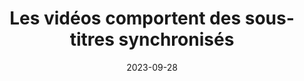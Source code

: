 ---
N: '117'
Rubrique: Images et médias
title: Les vidéos comportent des sous-titres synchronisés
detail: Les vidéos comportent des sous-titres synchronisés
categories: [" Images et médias"]
agrege: O4117-E028
opquast: '4117'
indiceebook: '28'
description: "Règle n° 028"
weight:  028
actif: '1'
layout: rules
date: 2023-09-28
tags: ["", ""]
objectif: ["", ""]
Meo: ""
Controle: ""
Auteur: ""
---